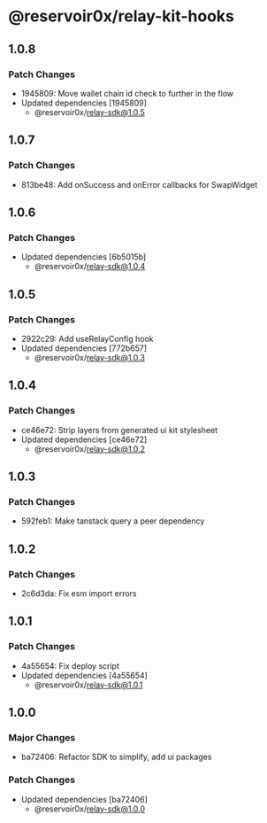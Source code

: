# @reservoir0x/relay-kit-hooks

## 1.0.8

### Patch Changes

- 1945809: Move wallet chain id check to further in the flow
- Updated dependencies [1945809]
  - @reservoir0x/relay-sdk@1.0.5

## 1.0.7

### Patch Changes

- 813be48: Add onSuccess and onError callbacks for SwapWidget

## 1.0.6

### Patch Changes

- Updated dependencies [6b5015b]
  - @reservoir0x/relay-sdk@1.0.4

## 1.0.5

### Patch Changes

- 2922c29: Add useRelayConfig hook
- Updated dependencies [772b657]
  - @reservoir0x/relay-sdk@1.0.3

## 1.0.4

### Patch Changes

- ce46e72: Strip layers from generated ui kit stylesheet
- Updated dependencies [ce46e72]
  - @reservoir0x/relay-sdk@1.0.2

## 1.0.3

### Patch Changes

- 592feb1: Make tanstack query a peer dependency

## 1.0.2

### Patch Changes

- 2c6d3da: Fix esm import errors

## 1.0.1

### Patch Changes

- 4a55654: Fix deploy script
- Updated dependencies [4a55654]
  - @reservoir0x/relay-sdk@1.0.1

## 1.0.0

### Major Changes

- ba72406: Refactor SDK to simplify, add ui packages

### Patch Changes

- Updated dependencies [ba72406]
  - @reservoir0x/relay-sdk@1.0.0
